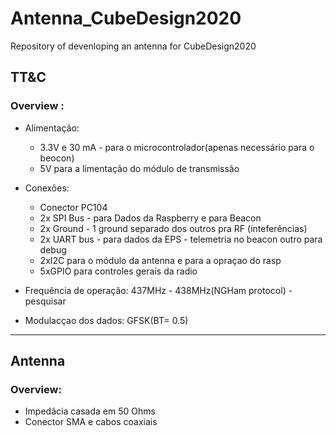# Antenna_CubeDesign2020

Repository of devenloping an antenna for CubeDesign2020


## TT&C

### Overview :
* Alimentação:

  * 3.3V e 30 mA - para o microcontrolador(apenas necessário para o beocon)
  * 5V para a limentação do módulo de transmissão

* Conexões:

  * Conector PC104
  * 2x SPI Bus - para Dados da Raspberry e para Beacon
  * 2x Ground - 1 ground separado dos outros pra RF (inteferências) 
  * 2x UART bus - para dados da EPS - telemetria no beacon outro para debug
  * 2xI2C para o módulo da antenna e para a opraçao do rasp
  * 5xGPIO para controles gerais da radio

* Frequência de operação: 437MHz - 438MHz(NGHam protocol) - pesquisar
* Modulacçao dos dados: GFSK(BT= 0.5)

 ---
 
 ## Antenna
 
 ### Overview: 
* Impedâcia casada em 50 Ohms
* Conector SMA e cabos coaxiais


